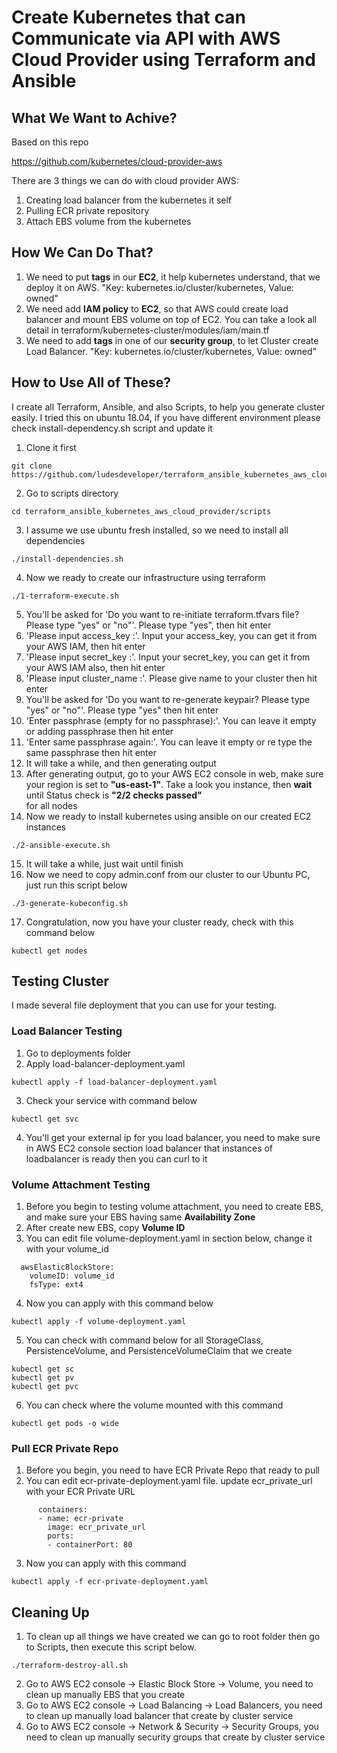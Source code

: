# Create Kubernetes that can Communicate via API with AWS Cloud Provider using Terraform and Ansible

## **What We Want to Achive?** 

Based on this repo

https://github.com/kubernetes/cloud-provider-aws

There are 3 things we can do with cloud provider AWS:

1. Creating load balancer from the kubernetes it self
2. Pulling ECR private repository
3. Attach EBS volume from the kubernetes

## **How We Can Do That?**

1. We need to put **tags** in our **EC2**, it help kubernetes understand, that we deploy it on AWS. "Key: kubernetes.io/cluster/kubernetes, Value: owned"
2. We need add **IAM policy** to **EC2**, so that AWS could create load balancer and mount EBS volume on top of EC2. You can take a look all detail in terraform/kubernetes-cluster/modules/iam/main.tf
3. We need to add **tags** in one of our **security group**, to let Cluster create Load Balancer. "Key: kubernetes.io/cluster/kubernetes, Value: owned"

## **How to Use All of These?**

I create all Terraform, Ansible, and also Scripts, to help you generate cluster easily. I tried this on ubuntu 18.04, if you have different environment please check install-dependency.sh script and update it

1. Clone it first
```
git clone https://github.com/ludesdeveloper/terraform_ansible_kubernetes_aws_cloud_provider.git
```
2. Go to scripts directory
```
cd terraform_ansible_kubernetes_aws_cloud_provider/scripts
```
3. I assume we use ubuntu fresh installed, so we need to install all dependencies
```
./install-dependencies.sh
```
4. Now we ready to create our infrastructure using terraform
```
./1-terraform-execute.sh
```
5. You'll be asked for 'Do you want to re-initiate terraform.tfvars file? Please type "yes" or "no"'. Please type "yes", then hit enter
6. 'Please input access_key :'. Input your access_key, you can get it from your AWS IAM, then hit enter
7. 'Please input secret_key :'. Input your secret_key, you can get it from your AWS IAM also, then hit enter
8. 'Please input cluster_name :'. Please give name to your cluster then hit enter
9. You'll be asked for 'Do you want to re-generate keypair? Please type "yes" or "no"'. Please type "yes" then hit enter
10. 'Enter passphrase (empty for no passphrase):'. You can leave it empty or adding passphrase then hit enter
11. 'Enter same passphrase again:'. You can leave it empty or re type the same passphrase then hit enter
12. It will take a while, and then generating output
13. After generating output, go to your AWS EC2 console in web, make sure your region is set to **"us-east-1"**. Take a look you instance, then **wait** until Status check is **"2/2 checks passed"**	
 for all nodes 
14. Now we ready to install kubernetes using ansible on our created EC2 instances
```
./2-ansible-execute.sh
```
15. It will take a while, just wait until finish
16. Now we need to copy admin.conf from our cluster to our Ubuntu PC, just run this script below
```
./3-generate-kubeconfig.sh
```
17. Congratulation, now you have your cluster ready, check with this command below
```
kubectl get nodes
```

## **Testing Cluster**

I made several file deployment that you can use for your testing.

### **Load Balancer Testing**

1. Go to deployments folder
2. Apply load-balancer-deployment.yaml
```
kubectl apply -f load-balancer-deployment.yaml
```
3. Check your service with command below
```
kubectl get svc
```
4. You'll get your external ip for you load balancer, you need to make sure in AWS EC2 console section load balancer that instances of loadbalancer is ready then you can curl to it

### **Volume Attachment Testing**

1. Before you begin to testing volume attachment, you need to create EBS, and make sure your EBS having same **Availability Zone**
2. After create new EBS, copy **Volume ID**
3. You can edit file volume-deployment.yaml in section below, change it with your volume_id
```
  awsElasticBlockStore:
    volumeID: volume_id 
    fsType: ext4
```
4. Now you can apply with this command below
```
kubectl apply -f volume-deployment.yaml
```
5. You can check with command below for all StorageClass, PersistenceVolume, and PersistenceVolumeClaim that we create
```
kubectl get sc
kubectl get pv
kubectl get pvc
```
6. You can check where the volume mounted with this command 
```
kubectl get pods -o wide
```

### **Pull ECR Private Repo**

1. Before you begin, you need to have ECR Private Repo that ready to pull
2. You can edit ecr-private-deployment.yaml file. update ecr_private_url with your ECR Private URL
```
      containers:
      - name: ecr-private
        image: ecr_private_url
        ports:
        - containerPort: 80
```
3. Now you can apply with this command
```
kubectl apply -f ecr-private-deployment.yaml
```

## **Cleaning Up**

1. To clean up all things we have created we can go to root folder then go to Scripts, then execute this script below. 
```
./terraform-destroy-all.sh
```
2. Go to AWS EC2 console -> Elastic Block Store -> Volume, you need to clean up manually EBS that you create
3. Go to AWS EC2 console -> Load Balancing -> Load Balancers, you need to clean up manually load balancer that create by cluster service
4. Go to AWS EC2 console ->  Network & Security -> Security Groups, you need to clean up manually security groups that create by cluster service
